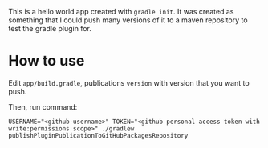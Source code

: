 This is a hello world app created with `gradle init`. It was created as something that I could push many versions of it to a maven repository to test the gradle plugin for. 

# How to use 

Edit `app/build.gradle`, publications `version` with version that you want to push. 

Then, run command: 

```
USERNAME="<github-username>" TOKEN="<github personal access token with write:permissions scope>" ./gradlew publishPluginPublicationToGitHubPackagesRepository
```


